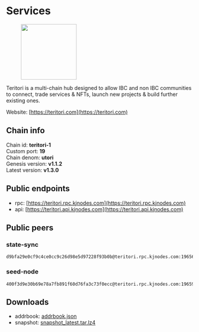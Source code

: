 # Services

<figure><img src="https://raw.githubusercontent.com/kj89/testnet_manuals/main/pingpub/logos/teritori.png" width="150" alt=""><figcaption></figcaption></figure>

Teritori is a multi-chain hub designed to allow IBC and non IBC communities  to connect, trade services & NFTs, launch new projects & build further existing ones.


Website: [https://teritori.com](https://teritori.com)

## Chain info

Chain id: **teritori-1**\
Custom port: **19**\
Chain denom: **utori**\
Genesis version: **v1.1.2**\
Latest version: **v1.3.0**


## Public endpoints

* rpc: [https://teritori.rpc.kjnodes.com](https://teritori.rpc.kjnodes.com)
* api: [https://teritori.api.kjnodes.com](https://teritori.api.kjnodes.com)

## Public peers

### state-sync

```
d9bfa29e0cf9c4ce0cc9c26d98e5d97228f93b0b@teritori.rpc.kjnodes.com:19656
```

### seed-node

```
400f3d9e30b69e78a7fb891f60d76fa3c73f0ecc@teritori.rpc.kjnodes.com:19659
```

## Downloads

* addrbook: [addrbook.json](https://snapshots.kjnodes.com/teritori/addrbook.json)
* snapshot: [snapshot_latest.tar.lz4](https://snapshots.kjnodes.com/teritori/snapshot\_latest.tar.lz4)
